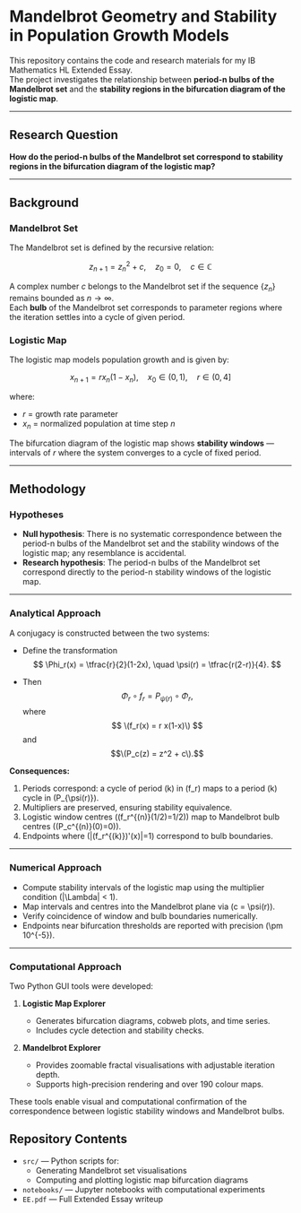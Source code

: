 # Mandelbrot Geometry and Stability in Population Growth Models

This repository contains the code and research materials for my IB Mathematics HL Extended Essay.  
The project investigates the relationship between **period-n bulbs of the Mandelbrot set** and the **stability regions in the bifurcation diagram of the logistic map**.

---

## Research Question

**How do the period-n bulbs of the Mandelbrot set correspond to stability regions in the bifurcation diagram of the logistic map?**

---

## Background

### Mandelbrot Set

The Mandelbrot set is defined by the recursive relation:

$$
z_{n+1} = z_n^2 + c, \quad z_0 = 0, \quad c \in \mathbb{C}
$$

A complex number $c$ belongs to the Mandelbrot set if the sequence $\{z_n\}$ remains bounded as $n \to \infty$.  
Each **bulb** of the Mandelbrot set corresponds to parameter regions where the iteration settles into a cycle of given period.

### Logistic Map

The logistic map models population growth and is given by:

$$
x_{n+1} = r x_n (1 - x_n), \quad x_0 \in (0,1), \quad r \in (0,4]
$$

where:
- $r$ = growth rate parameter  
- $x_n$ = normalized population at time step $n$

The bifurcation diagram of the logistic map shows **stability windows** — intervals of $r$ where the system converges to a cycle of fixed period.

---

## Methodology

### Hypotheses
- **Null hypothesis**: There is no systematic correspondence between the period-n bulbs of the Mandelbrot set and the stability windows of the logistic map; any resemblance is accidental.  
- **Research hypothesis**: The period-n bulbs of the Mandelbrot set correspond directly to the period-n stability windows of the logistic map.

---

### Analytical Approach
A conjugacy is constructed between the two systems:

- Define the transformation  
$$
\Phi_r(x) = \tfrac{r}{2}(1-2x), \quad \psi(r) = \tfrac{r(2-r)}{4}.
$$

- Then  
$$
  \Phi_r \circ f_r = P_{\psi(r)} \circ \Phi_r,
$$
  where
$$ \(f_r(x) = r x(1-x)\) $$ and $$\(P_c(z) = z^2 + c\).$$  

**Consequences:**
1. Periods correspond: a cycle of period \(k\) in \(f_r\) maps to a period \(k\) cycle in \(P_{\psi(r)}\).  
2. Multipliers are preserved, ensuring stability equivalence.  
3. Logistic window centres (\(f_r^{(n)}(1/2)=1/2\)) map to Mandelbrot bulb centres (\(P_c^{(n)}(0)=0\)).  
4. Endpoints where \(|(f_r^{(k)})'(x)|=1\) correspond to bulb boundaries.

---

### Numerical Approach
- Compute stability intervals of the logistic map using the multiplier condition \(|\Lambda| < 1\).  
- Map intervals and centres into the Mandelbrot plane via \(c = \psi(r)\).  
- Verify coincidence of window and bulb boundaries numerically.  
- Endpoints near bifurcation thresholds are reported with precision \(\pm 10^{-5}\).

---

### Computational Approach
Two Python GUI tools were developed:

1. **Logistic Map Explorer**  
   - Generates bifurcation diagrams, cobweb plots, and time series.  
   - Includes cycle detection and stability checks.

2. **Mandelbrot Explorer**  
   - Provides zoomable fractal visualisations with adjustable iteration depth.  
   - Supports high-precision rendering and over 190 colour maps.  

These tools enable visual and computational confirmation of the correspondence between logistic stability windows and Mandelbrot bulbs.


## Repository Contents

- `src/` — Python scripts for:
  - Generating Mandelbrot set visualisations
  - Computing and plotting logistic map bifurcation diagrams
- `notebooks/` — Jupyter notebooks with computational experiments
- `EE.pdf` — Full Extended Essay writeup

